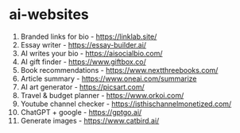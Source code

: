 # ai-websites
1. Branded links for bio - https://linklab.site/
2. Essay writer - https://essay-builder.ai/
2. AI writes your bio - https://aisocialbio.com/
3. AI gift finder - https://www.giftbox.co/
4. Book recommendations - https://www.nextthreebooks.com/
5. Article summary - https://www.oneai.com/summarize
6. AI art generator - https://picsart.com/
7. Travel & budget planner - https://www.orkoi.com/
9. Youtube channel checker - https://isthischannelmonetized.com/
10. ChatGPT + google - https://gptgo.ai/
11. Generate images - https://www.catbird.ai/
